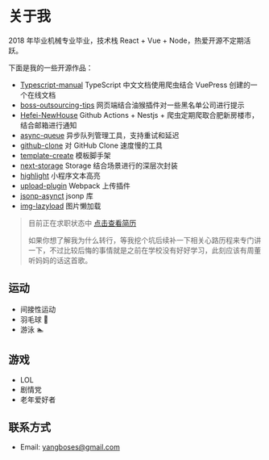 # 关于我

2018 年毕业机械专业毕业，技术栈 React + Vue + Node，热爱开源不定期活跃。

下面是我的一些开源作品：

- [Typescript-manual](https://github.com/bosens-China/Typescript-manual) TypeScript 中文文档使用爬虫结合 VuePress 创建的一个在线文档
- [boss-outsourcing-tips](https://github.com/bosens-China/boss-outsourcing-tips) 网页端结合油猴插件对一些黑名单公司进行提示
- [Hefei-NewHouse](https://github.com/bosens-China/Hefei-NewHouse) Github Actions + Nestjs + 爬虫定期爬取合肥新房楼市，结合邮箱进行通知
- [async-queue](https://github.com/bosens-China/async-queue) 异步队列管理工具，支持重试和延迟
- [github-clone](https://github.com/bosens-China/github-clone) 对 GitHub Clone 速度慢的工具
- [template-create](https://github.com/bosens-China/template-create) 模板脚手架
- [next-storage](https://github.com/bosens-China/next-storage) Storage 结合场景进行的深层次封装
- [highlight](https://github.com/bosens-China/highlight) 小程序文本高亮
- [upload-plugin](https://github.com/bosens-China/upload-plugin) Webpack 上传插件
- [jsonp-asynct](https://github.com/bosens-China/jsonp-asynct) jsonp 库
- [img-lazyload](https://github.com/bosens-China/img-lazyload) 图片懒加载

> 目前正在求职状态中 <a target="_blank" href="DYNAMIC_PATH">点击查看简历</a>
>
> 如果你想了解我为什么转行，等我挖个坑后续补一下相关心路历程来专门讲一下，不过比较后悔的事情就是之前在学校没有好好学习，此刻应该有周董听妈妈的话这首歌。

## 运动

- 间接性运动
- 羽毛球 🏸
- 游泳 🏊

## 游戏

- LOL
- 剧情党
- 老年爱好者

## 联系方式

- Email: yangboses@gmail.com
